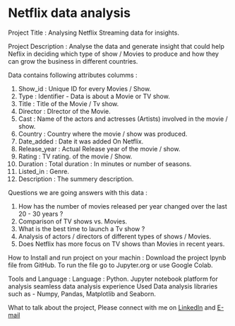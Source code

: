 # Netflix data analysis

Project Title : Analysing Netflix Streaming data for insights. 

Project Description : Analyse the data and generate insight that could help Neflix in deciding which type of show / Movies to produce and how they can grow the business in different countries. 

Data contains following attributes columms : 
1. Show_id : Unique ID for every Movies / Show.
2. Type : Identifier - Data is about a Movie or TV show.
3. Title : Title of the Movie / Tv show.
4. Director : DIrector of the Movie.
5. Cast : Name of the actors and actresses (Artists) involved in the movie / show.
6. Country : Country where the movie / show was produced. 
7. Date_added : Date it was added On Netflix.
8. Release_year : Actual Release year of the movie / show.
9. Rating : TV rating. of the movie / Show. 
10. Duration : Total duration : In minutes or number of seasons. 
11. Listed_in : Genre.
12. Description : The summery description. 

Questions we are going answers with this data : 
1. How has the number of movies released per year changed over the last 20 - 30 years ? 
2. Comparison of TV shows vs. Movies. 
3. What is the best time to launch a Tv show ? 
4. Analysis of actors / directors of different types of shows / Movies.
5. Does Netflix has more focus on TV shows than Movies in recent years. 



How to Install and run project on your machin : 
Download the project Ipynb file from GitHub. To run the file go to Jupyter.org or use Google Colab. 


Tools and Language : 
Language :  Python. 
Jupyter notebook platform for analysis seamless data analysis experience
Used Data analysis libraries such as - Numpy, Pandas, Matplotlib and Seaborn.


What to talk about the project, Please connect with me on [LinkedIn](https://www.linkedin.com/in/aniket-raikwar/) and [E-mail](aniketrtm114@gmai.com)
